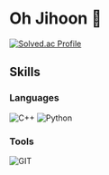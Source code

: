 # Oh Jihoon 🤭


[![Solved.ac Profile](http://mazassumnida.wtf/api/v2/generate_badge?boj=terry0616)](https://solved.ac/terry0616/)

## Skills 
### Languages
![C++](https://img.shields.io/badge/C++-00599C.svg?&style=for-the-badge&logo=C++&logoColor=White)
![Python](https://img.shields.io/badge/Python-3776AB.svg?&style=for-the-badge&logo=C++&logoColor=White)

### Tools
![GIT](https://img.shields.io/badge/GIT-F0532.svg?&style=for-the-badge&logo=C++&logoColor=White)
<!--
**doertail/doertail** is a ✨ _special_ ✨ repository because its `README.md` (this file) appears on your GitHub profile.
![로고명](https://img.shields.io/badge/로고명-원하는색상코드.svg?&style=for-the-badge&logo=로고명&logoColor=로고색상)


Here are some ideas to get you started:
![C](https://img.shields.io/badge/C-A8B9CC.svg?&style=for-the-badge&logo=C&logoColor=White)
- 🔭 I’m currently working on ...
- 🌱 I’m currently learning ...
- 👯 I’m looking to collaborate on ...
- 🤔 I’m looking for help with ...
- 💬 Ask me about ...
- 📫 How to reach me: ...
- 😄 Pronouns: ...
- ⚡ Fun fact: ...
-->

